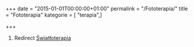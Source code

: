 +++
date = "2015-01-01T00:00:00+01:00"
permalink = "/Fototerapia/"
title = "Fototerapia"
kategorie = [ "terapia",]

+++

1.  Redirect [Światłoterapia](/atopedia/Światłoterapia "wikilink")
